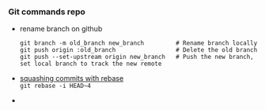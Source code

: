 ### Git commands repo

* rename branch on github  
  ```
  git branch -m old_branch new_branch         # Rename branch locally    
  git push origin :old_branch                 # Delete the old branch    
  git push --set-upstream origin new_branch   # Push the new branch, set local branch to track the new remote
  ```

* [squashing commits with rebase](http://gitready.com/advanced/2009/02/10/squashing-commits-with-rebase.html)  
  `git rebase -i HEAD~4`


* 